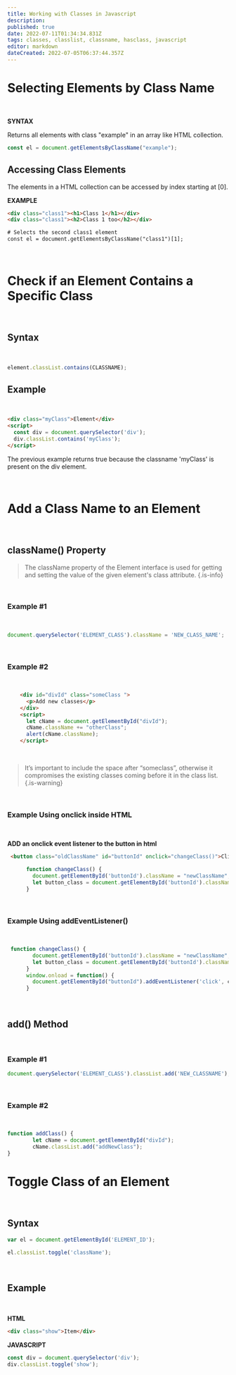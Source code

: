 ```yaml
---
title: Working with Classes in Javascript
description: 
published: true
date: 2022-07-11T01:34:34.831Z
tags: classes, classlist, classname, hasclass, javascript
editor: markdown
dateCreated: 2022-07-05T06:37:44.357Z
---
```


# Selecting Elements by Class Name

<br>

**SYNTAX**

Returns all elements with class "example" in an array like HTML collection.
````javascript
const el = document.getElementsByClassName("example");
````

## Accessing Class Elements

The elements in a HTML collection can be accessed by index starting at [0].

**EXAMPLE**
````html
<div class="class1"><h1>Class 1</h1></div>
<div class="class1"><h2>Class 1 too</h2></div>

# Selects the second class1 element
const el = document.getElementsByClassName("class1")[1];
````

<br>

# Check if an Element Contains a Specific Class

<br>

## Syntax

<br>

````javascript
element.classList.contains(CLASSNAME);
````

## Example

<br>

````html
<div class="myClass">Element</div>
<script>
  const div = document.querySelector('div');
  div.classList.contains('myClass');
</script>
````

The previous example returns true because the classname 'myClass' is present on the div element.

<br>

# Add a Class Name to an Element

<br>

## className() Property

> The className property of the Element interface is used for getting and setting the value of the given element's class attribute.
{.is-info}

<br>

### Example #1

<br>

````javascript
document.querySelector('ELEMENT_CLASS').className = 'NEW_CLASS_NAME';
````

<br>


### Example #2

<br>

````html
    <div id="divId" class="someClass ">
      <p>Add new classes</p>
    </div>
    <script>
      let cName = document.getElementById("divId");
      cName.className += "otherClass";
      alert(cName.className);
    </script>
````

<br>

> It’s important to include the space after “someclass”, otherwise it compromises the existing classes coming before it in the class list.
{.is-warning}

<br>

### Example Using onclick inside HTML

<br>

**ADD an onclick event listener to the button in html**

````html
 <button class="oldClassName" id="buttonId" onclick="changeClass()">Click on Button</button>
````

````javascript
      function changeClass() {
        document.getElementById('buttonId').className = "newClassName";
        let button_class = document.getElementById('buttonId').className;
      }
````

<br>

### Example Using addEventListener()

<br>

````javascript
 function changeClass() {
        document.getElementById('buttonId').className = "newClassName";
        let button_class = document.getElementById('buttonId').className;
      }
      window.onload = function() {
        document.getElementById("buttonId").addEventListener('click', changeClass);
      }
````

<br>

## add() Method

<br>

### Example #1

````javascript
document.querySelector('ELEMENT_CLASS').classList.add('NEW_CLASSNAME');
````

<br>

### Example #2

<br>

````javascript
function addClass() {
        let cName = document.getElementById("divId");
        cName.classList.add("addNewClass");
}
````

# Toggle Class of an Element

<br>

## Syntax

````javascript
var el = document.getElementById('ELEMENT_ID');

el.classList.toggle('className');
````

<br>

## Example

<br>

**HTML**
````html
<div class="show">Item</div>
````

**JAVASCRIPT**

````javascript
const div = document.querySelector('div');
div.classList.toggle('show');
````